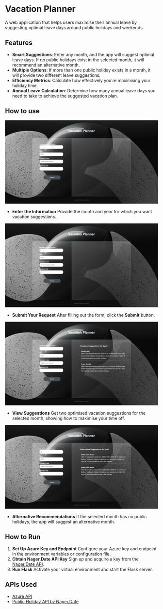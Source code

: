 # Vacation Planner

A web application that helps users maximise their annual leave by suggesting optimal leave days around public holidays and weekends.




## Features

- **Smart Suggestions**: Enter any month, and the app will suggest optimal leave days. If no public holidays exist in the selected month, it will recommend an alternative month.
- **Multiple Options**: If more than one public holiday exists in a month, it will provide two different leave suggestions.
- **Efficiency Metrics**: Calculate how effectively you're maximising your holiday time.
- **Annual Leave Calculation**: Determine how many annual leave days you need to take to achieve the suggested vacation plan.




## How to use 

![interface](gh_asset\interface.png)



- **Enter the Information**
  Provide the month and year for which you want vacation suggestions.

![allinfo](gh_asset/allinfo.png)

- **Submit Your Request**
  After filling out the form, click the **Submit** button.

![submit](gh_asset/submit.png)

- **View Suggestions**
  Get two optimised vacation suggestions for the selected month, showing how to maximise your time off.

![alter.png](gh_asset/alter.png)



- **Alternative Recommendations**
  If the selected month has no public holidays, the app will suggest an alternative month. 

  
  

## How to Run

1. **Set Up Azure Key and Endpoint**
   Configure your Azure key and endpoint in the environment variables or configuration file.
2. **Obtain Nager.Date API Key**
   Sign up and acquire a key from the [Nager.Date API](https://date.nager.at/Api).
3. **Run Flask**
   Activate your virtual environment and start the Flask server.





## APIs Used

- [Azure API](https://azure.microsoft.com/en-gb/pricing/purchase-options/azure-account/search?icid=free-search)
- [Public Holiday API by Nager.Date](https://date.nager.at/Api)

